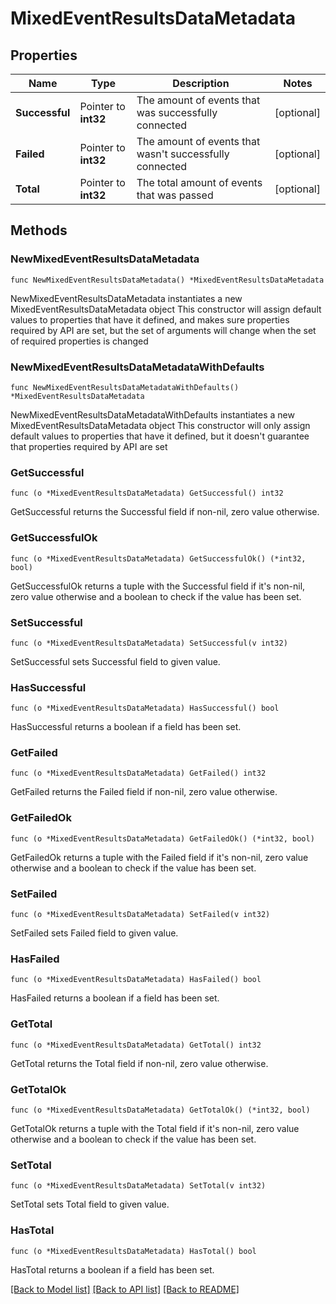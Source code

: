 # MixedEventResultsDataMetadata

## Properties

Name | Type | Description | Notes
------------ | ------------- | ------------- | -------------
**Successful** | Pointer to **int32** | The amount of events that was successfully connected | [optional] 
**Failed** | Pointer to **int32** | The amount of events that wasn&#39;t successfully connected | [optional] 
**Total** | Pointer to **int32** | The total amount of events that was passed | [optional] 

## Methods

### NewMixedEventResultsDataMetadata

`func NewMixedEventResultsDataMetadata() *MixedEventResultsDataMetadata`

NewMixedEventResultsDataMetadata instantiates a new MixedEventResultsDataMetadata object
This constructor will assign default values to properties that have it defined,
and makes sure properties required by API are set, but the set of arguments
will change when the set of required properties is changed

### NewMixedEventResultsDataMetadataWithDefaults

`func NewMixedEventResultsDataMetadataWithDefaults() *MixedEventResultsDataMetadata`

NewMixedEventResultsDataMetadataWithDefaults instantiates a new MixedEventResultsDataMetadata object
This constructor will only assign default values to properties that have it defined,
but it doesn't guarantee that properties required by API are set

### GetSuccessful

`func (o *MixedEventResultsDataMetadata) GetSuccessful() int32`

GetSuccessful returns the Successful field if non-nil, zero value otherwise.

### GetSuccessfulOk

`func (o *MixedEventResultsDataMetadata) GetSuccessfulOk() (*int32, bool)`

GetSuccessfulOk returns a tuple with the Successful field if it's non-nil, zero value otherwise
and a boolean to check if the value has been set.

### SetSuccessful

`func (o *MixedEventResultsDataMetadata) SetSuccessful(v int32)`

SetSuccessful sets Successful field to given value.

### HasSuccessful

`func (o *MixedEventResultsDataMetadata) HasSuccessful() bool`

HasSuccessful returns a boolean if a field has been set.

### GetFailed

`func (o *MixedEventResultsDataMetadata) GetFailed() int32`

GetFailed returns the Failed field if non-nil, zero value otherwise.

### GetFailedOk

`func (o *MixedEventResultsDataMetadata) GetFailedOk() (*int32, bool)`

GetFailedOk returns a tuple with the Failed field if it's non-nil, zero value otherwise
and a boolean to check if the value has been set.

### SetFailed

`func (o *MixedEventResultsDataMetadata) SetFailed(v int32)`

SetFailed sets Failed field to given value.

### HasFailed

`func (o *MixedEventResultsDataMetadata) HasFailed() bool`

HasFailed returns a boolean if a field has been set.

### GetTotal

`func (o *MixedEventResultsDataMetadata) GetTotal() int32`

GetTotal returns the Total field if non-nil, zero value otherwise.

### GetTotalOk

`func (o *MixedEventResultsDataMetadata) GetTotalOk() (*int32, bool)`

GetTotalOk returns a tuple with the Total field if it's non-nil, zero value otherwise
and a boolean to check if the value has been set.

### SetTotal

`func (o *MixedEventResultsDataMetadata) SetTotal(v int32)`

SetTotal sets Total field to given value.

### HasTotal

`func (o *MixedEventResultsDataMetadata) HasTotal() bool`

HasTotal returns a boolean if a field has been set.


[[Back to Model list]](../README.md#documentation-for-models) [[Back to API list]](../README.md#documentation-for-api-endpoints) [[Back to README]](../README.md)


